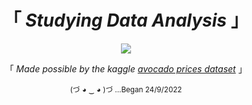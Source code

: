 <h1 align='center'>「  <i>Studying Data Analysis</i> 」</h1>

<p align='center'>
  <img src="https://user-images.githubusercontent.com/63213139/192122353-e069415a-714b-4c3e-8672-bd0b2fcc2c24.png"> </img>
</p>

<p align ='center'> 
  「 <i>Made possible by the kaggle <a href='https://www.kaggle.com/datasets/neuromusic/avocado-prices'> avocado prices dataset</a></i> 」 
</p>

<p align='center'>
  <sub align='center'> (づ ◕ ‿ ◕ )づ ...Began 24/9/2022 </sub>
</p>

